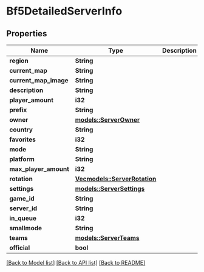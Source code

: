 # Bf5DetailedServerInfo

## Properties

Name | Type | Description | Notes
------------ | ------------- | ------------- | -------------
**region** | **String** |  | 
**current_map** | **String** |  | 
**current_map_image** | **String** |  | 
**description** | **String** |  | 
**player_amount** | **i32** |  | 
**prefix** | **String** |  | 
**owner** | [**models::ServerOwner**](ServerOwner.md) |  | 
**country** | **String** |  | 
**favorites** | **i32** |  | 
**mode** | **String** |  | 
**platform** | **String** |  | 
**max_player_amount** | **i32** |  | 
**rotation** | [**Vec<models::ServerRotation>**](ServerRotation.md) |  | 
**settings** | [**models::ServerSettings**](ServerSettings.md) |  | 
**game_id** | **String** |  | 
**server_id** | **String** |  | 
**in_queue** | **i32** |  | 
**smallmode** | **String** |  | 
**teams** | [**models::ServerTeams**](ServerTeams.md) |  | 
**official** | **bool** |  | 

[[Back to Model list]](../README.md#documentation-for-models) [[Back to API list]](../README.md#documentation-for-api-endpoints) [[Back to README]](../README.md)


